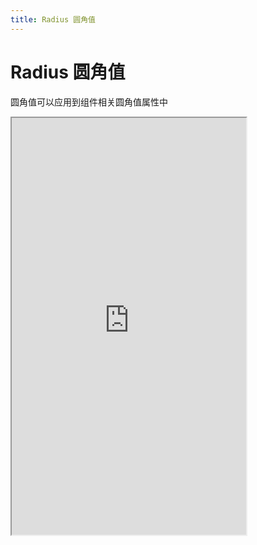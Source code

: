 ```yaml
---
title: Radius 圆角值
---
```


# Radius 圆角值

圆角值可以应用到组件相关圆角值属性中

<iframe src="https://cfg-design.github.io/cfgd-uniapp3/#/pages/radiuses/index" style="width: 375px; height: 667px" />

### 基本使用

```vue-html
<c-avatar radius="xs" />
<c-avatar radius="s" />
<c-avatar radius="m" />
<c-avatar radius="l" />
```

```ts
import { useRadius } from '@/uni_modules/cfg-design'

const radius = useRadius()
console.log(radius.value) // 查看全部圆角值
```

### 自定义圆角值

```ts
import { setRadius, useRadius } from '@/uni_modules/cfg-design'

const radius = useRadius()

// 设置圆角值
setRadius({
  myRadius1: 30,  // 默认单位 rpx
  myRadius2: 50
})

console.log(radius.value.myRadius1)
// 30
```

```vue-html
<c-avatar radius="myRadius1" />
<!-- 屏幕宽度为 375px 时： style="border-radius: 15px;" -->
```
